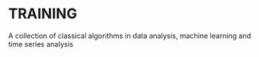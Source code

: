 # TRAINING
A collection of classical algorithms in data analysis, machine learning and time series analysis
